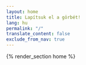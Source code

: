 ```yaml
---
layout: home
title: Lapítsuk el a görbét!
lang: hu
permalink: "/"
translate_content: false
exclude_from_nav: true
---
```



{% render_section home %}
